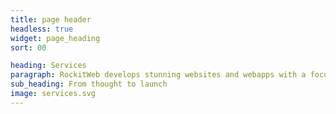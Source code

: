 ```yaml
---
title: page header
headless: true
widget: page_heading
sort: 00

heading: Services
paragraph: RockitWeb develops stunning websites and webapps with a focus on speed, responsiveness, and security
sub_heading: From thought to launch
image: services.svg
---
```

